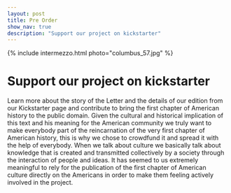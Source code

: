 ```yaml
---
layout: post
title: Pre Order
show_nav: true
description: "Support our project on kickstarter"
---
```

{% include intermezzo.html photo="columbus_57.jpg" %}


Support our project on kickstarter
==================================

Learn more about the story of the Letter and the details of our edition 
from our Kickstarter page and contribute to bring the first chapter of 
American history to the public domain. Given the cultural and 
historical implication of this text and his meaning for the American 
community we truly want to make everybody part of the reincarnation of 
the very first chapter of American history, this is why we chose to 
crowdfund it and spread it with the help of everybody. When we talk 
about culture we basically talk about knowledge that is created and 
transmitted collectively by a society through the interaction of people 
and ideas. It has seemed to us extremely meaningful to rely for the 
publication of the first chapter of American culture directly on the 
Americans in order to make them feeling actively involved in the 
project.

<!--<a href="{{ site.kickstarter }}" target="_blank"  class="big button">Go to Kickstarter!</a>-->
